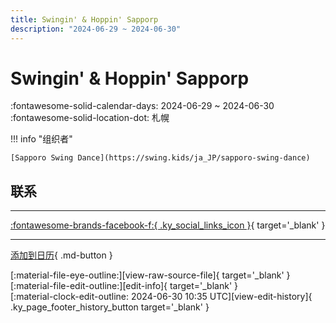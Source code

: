 ```yaml
---
title: Swingin' & Hoppin' Sapporp
description: "2024-06-29 ~ 2024-06-30"
---
```


# Swingin' & Hoppin' Sapporp 

:fontawesome-solid-calendar-days: 2024-06-29 ~ 2024-06-30  
:fontawesome-solid-location-dot: 札幌  

!!! info "组织者"

    [Sapporo Swing Dance](https://swing.kids/ja_JP/sapporo-swing-dance)  

## 联系


---

 [:fontawesome-brands-facebook-f:{ .ky_social_links_icon }](https://www.facebook.com/events/s/-save-the-date-swinginhoppin-2/919703829611473){ target='_blank' }

---

[添加到日历](https://swing.news/ics/2024/ja_JP/swingin-n-hoppin-sapporp-2024){ .md-button }

<div class="ky_page_footer" markdown>
<div class="ky_page_footer_trailing" markdown="span">
[:material-file-eye-outline:][view-raw-source-file]{ target='_blank' }
[:material-file-edit-outline:][edit-info]{ target='_blank' }
</div>
<div class="ky_page_footer_leading" markdown="span">
[:material-clock-edit-outline: 2024-06-30 10:35 UTC][view-edit-history]{ .ky_page_footer_history_button target='_blank' }
</div>
</div>

[view-raw-source-file]: https://github.com/swingdance/events/blob/main/2024/ja_JP/swingin-n-hoppin-sapporp-2024.json "查看原始源文件"
[edit-info]: https://github.com/swingdance/events/issues/new?assignees=&labels=update+event&projects=&template=03-update_entity.yml&title=%5B2024%2Fja_JP%5D%20Update%20Event%3A%20Swingin%27%20%26%20Hoppin%27%20Sapporp&region=ja_JP&year=2024&id=swingin-n-hoppin-sapporp-2024&name=Swingin%27%20%26%20Hoppin%27%20Sapporp&org_id=sapporo-swing-dance "编辑信息"

[view-edit-history]: https://github.com/swingdance/events/commits/main/2024/ja_JP/swingin-n-hoppin-sapporp-2024.json "查看编辑历史"
